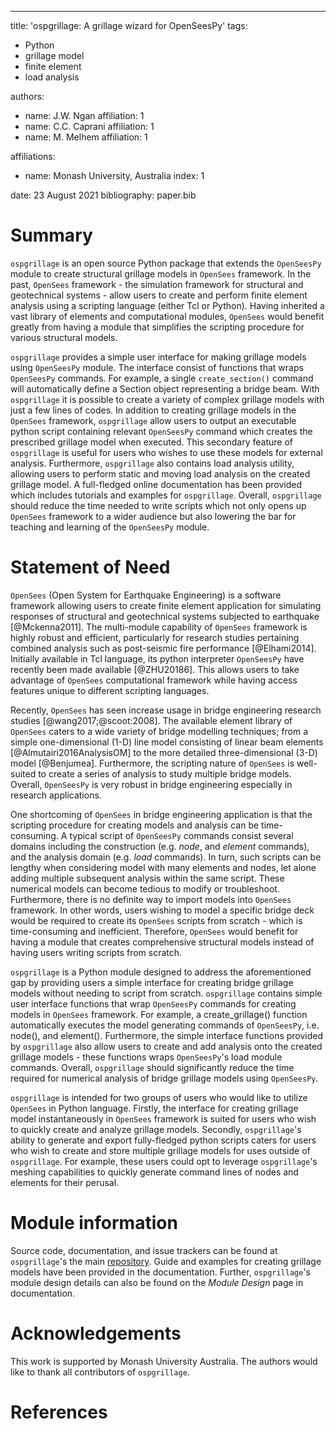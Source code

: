 ---
title: 'ospgrillage: A grillage wizard for OpenSeesPy'
tags:
  - Python
  - grillage model
  - finite element
  - load analysis

authors:
  - name: J.W. Ngan
    affiliation: 1
  - name: C.C. Caprani 
    affiliation: 1
  - name: M. Melhem
    affiliation: 1

affiliations:
 - name: Monash University, Australia
   index: 1

date: 23 August 2021
bibliography: paper.bib


# Summary

`ospgrillage` is an open source Python package that extends the `OpenSeesPy` module to create structural grillage models in `OpenSees` framework. 
In the past, `OpenSees` framework - the simulation framework for structural and geotechnical systems - allow users to
create and perform finite element analysis using a scripting language (either Tcl or Python). Having inherited a vast library of elements and computational modules, `OpenSees`
would benefit greatly from having a module that simplifies the scripting procedure for various structural models. 

`ospgrillage` provides a simple user interface for making grillage models using `OpenSeesPy` module.
The interface consist of functions that wraps `OpenSeesPy` commands. 
For example, a single `create_section()` command will automatically define a Section object representing a bridge beam. 
With `ospgrillage` it is possible to create a variety of complex grillage models with 
just a few lines of codes. In addition to creating grillage models in the `OpenSees` framework, `ospgrillage` allow users to output an executable 
python script containing relevant `OpenSeesPy` command which creates the prescribed grillage model when executed. This secondary 
feature of `ospgrillage` is useful for users who wishes to use these models for external analysis. Furthermore,
`ospgrillage` also contains load analysis utility, allowing users to perform static and moving load analysis on the created grillage model.
 A full-fledged online documentation has been provided which includes tutorials and examples for `ospgrillage`.
 Overall, `ospgrillage` should reduce the time needed to write scripts which not only opens up `OpenSees` framework to a wider 
audience but also lowering the bar for teaching and learning of the `OpenSeesPy` module. 


# Statement of Need

`OpenSees` (Open System for Earthquake Engineering) is a software framework allowing users to create finite element application for simulating
responses of structural and geotechnical systems subjected to earthquake [@Mckenna2011]. The multi-module capability of
`OpenSees` framework is highly robust and efficient, particularly for research studies pertaining combined analysis 
such as post-seismic fire performance [@Elhami2014]. Initially available in Tcl language, its python interpreter `OpenSeesPy` have recently been made
available [@ZHU20186]. This allows users to take advantage of `OpenSees` computational framework while having access features unique to different
scripting languages. 

Recently, `OpenSees` has seen increase usage in bridge engineering research studies [@wang2017;@scoot:2008]. The available element library of `OpenSees` 
caters to a wide variety of bridge modelling techniques; from a simple one-dimensional (1-D) line model consisting of linear beam 
elements [@Almutairi2016AnalysisOM] to the more detailed three-dimensional (3-D) model [@Benjumea].
Furthermore, the scripting nature of `OpenSees` is well-suited to create a series of analysis to study multiple bridge models. 
Overall, `OpenSeesPy` is very robust in bridge engineering especially in research applications.

One shortcoming of `OpenSees` in bridge engineering application is that the scripting procedure for creating models and analysis can be time-consuming.
A typical script of `OpenSeesPy` commands consist several domains including the construction (e.g. *node*, and *element* commands), 
and the analysis domain (e.g. *load* commands). In turn, such scripts can be lengthy when considering model with many elements and nodes, let alone 
adding multiple subsequent analysis within the same script. These numerical models can become tedious to modify or troubleshoot. Furthermore, 
there is no definite way to import models into `OpenSees` framework. In other words, users wishing to model a specific bridge deck would be required to create its
`OpenSees` scripts from scratch - which is time-consuming and inefficient. 
Therefore, `OpenSees` would benefit for having a module that creates comprehensive structural models instead of having users writing scripts from scratch.

`ospgrillage` is a Python module designed to address the aforementioned gap by providing users a simple interface for creating 
bridge grillage models without needing to script from scratch. `ospgrillage` contains simple user interface functions that wrap `OpenSeesPy` commands for creating
models in `OpenSees` framework. For example, a create_grillage() function automatically executes the model generating 
commands of `OpenSeesPy`, i.e. node(), and element(). Furthermore, the simple interface functions provided by
`ospgrillage` also allow users to create and add analysis onto the created grillage models - these functions
wraps `OpenSeesPy`'s load module commands. Overall, `ospgrillage` should significantly 
reduce the time required for numerical analysis of bridge grillage models using `OpenSeesPy`.

`ospgrillage` is intended for two groups of users who would like to utilize `OpenSees` in Python language. Firstly, the interface for creating
grillage model instantaneously in `OpenSees` framework is suited for users who wish to quickly create and analyze grillage models.
Secondly, `ospgrillage`'s ability to generate and export fully-fledged python scripts caters for users who wish to create and store 
multiple grillage models for uses outside of `ospgrillage`. For example, these users could opt to leverage `ospgrillage`'s
meshing capabilities to quickly generate command lines of nodes and elements for their perusal.


# Module information

Source code, documentation, and issue trackers can be found at `ospgrillage`'s the main [repository](https://monashsmartstructures.github.io/ospgrillage/index.html). 
Guide and examples for creating grillage models have been provided in the documentation. 
Further, `ospgrillage`'s module design details can also be found on the *Module Design* page in documentation.

# Acknowledgements

This work is supported by Monash University Australia. The authors would like to thank all contributors of `ospgrillage`.


# References







